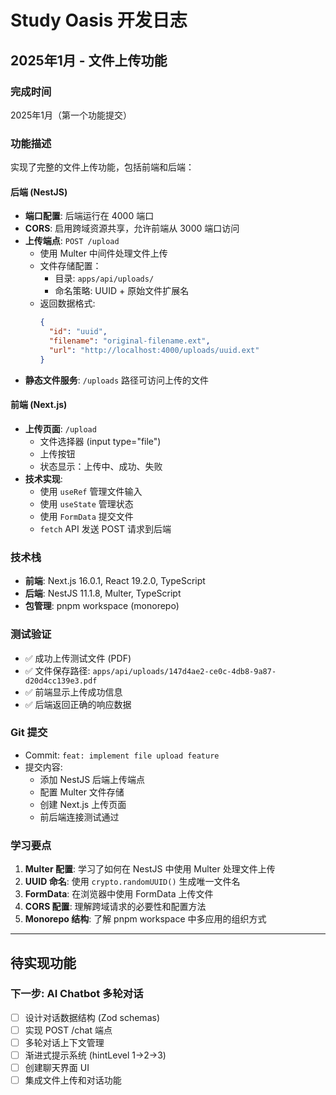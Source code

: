 # Study Oasis 开发日志

## 2025年1月 - 文件上传功能

### 完成时间
2025年1月（第一个功能提交）

### 功能描述
实现了完整的文件上传功能，包括前端和后端：

#### 后端 (NestJS)
- **端口配置**: 后端运行在 4000 端口
- **CORS**: 启用跨域资源共享，允许前端从 3000 端口访问
- **上传端点**: `POST /upload`
  - 使用 Multer 中间件处理文件上传
  - 文件存储配置：
    - 目录: `apps/api/uploads/`
    - 命名策略: UUID + 原始文件扩展名
  - 返回数据格式:
    ```json
    {
      "id": "uuid",
      "filename": "original-filename.ext",
      "url": "http://localhost:4000/uploads/uuid.ext"
    }
    ```
- **静态文件服务**: `/uploads` 路径可访问上传的文件

#### 前端 (Next.js)
- **上传页面**: `/upload`
  - 文件选择器 (input type="file")
  - 上传按钮
  - 状态显示：上传中、成功、失败
- **技术实现**:
  - 使用 `useRef` 管理文件输入
  - 使用 `useState` 管理状态
  - 使用 `FormData` 提交文件
  - `fetch` API 发送 POST 请求到后端

### 技术栈
- **前端**: Next.js 16.0.1, React 19.2.0, TypeScript
- **后端**: NestJS 11.1.8, Multer, TypeScript
- **包管理**: pnpm workspace (monorepo)

### 测试验证
- ✅ 成功上传测试文件 (PDF)
- ✅ 文件保存路径: `apps/api/uploads/147d4ae2-ce0c-4db8-9a87-d20d4cc139e3.pdf`
- ✅ 前端显示上传成功信息
- ✅ 后端返回正确的响应数据

### Git 提交
- Commit: `feat: implement file upload feature`
- 提交内容:
  - 添加 NestJS 后端上传端点
  - 配置 Multer 文件存储
  - 创建 Next.js 上传页面
  - 前后端连接测试通过

### 学习要点
1. **Multer 配置**: 学习了如何在 NestJS 中使用 Multer 处理文件上传
2. **UUID 命名**: 使用 `crypto.randomUUID()` 生成唯一文件名
3. **FormData**: 在浏览器中使用 FormData 上传文件
4. **CORS 配置**: 理解跨域请求的必要性和配置方法
5. **Monorepo 结构**: 了解 pnpm workspace 中多应用的组织方式

---

## 待实现功能

### 下一步: AI Chatbot 多轮对话
- [ ] 设计对话数据结构 (Zod schemas)
- [ ] 实现 POST /chat 端点
- [ ] 多轮对话上下文管理
- [ ] 渐进式提示系统 (hintLevel 1→2→3)
- [ ] 创建聊天界面 UI
- [ ] 集成文件上传和对话功能
